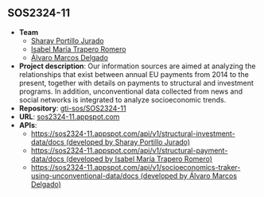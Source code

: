 ## SOS2324-11

- **Team**
  - [Sharay Portillo Jurado](https://github.com/Sharay07)
  - [Isabel María Trapero Romero](https://github.com/isabeltrapero)
  - [Álvaro Marcos Delgado](https://github.com/marketes03)
- **Project description**: Our information sources are aimed at analyzing the relationships that exist between annual EU payments from 2014 to the present, together with details on payments to structural and investment programs. In addition, unconventional data collected from news and social networks is integrated to analyze socioeconomic trends.
- **Repository**: [gti-sos/SOS2324-11](https://github.com/gti-sos/SOS2324-11)
- **URL**: [sos2324-11.appspot.com](https://sos2324-11.appspot.com)
- **APIs**:
  - [https://sos2324-11.appspot.com/api/v1/structural-investment-data/docs (developed by Sharay Portillo Jurado)](https://sos2324-11.appspot.com/api/v1/structural-investment-data/docs)
  - [https://sos2324-11.appspot.com/api/v1/structural-payment-data/docs (developed by Isabel María Trapero Romero)](https://sos2324-11.appspot.com/api/v1/structural-payment-data/docs)
  - [https://sos2324-11.appspot.com/api/v1/socioeconomics-traker-using-unconventional-data/docs (developed by Álvaro Marcos Delgado)](https://sos2324-11.appspot.com/api/v1/socioeconomics-traker-using-unconventional-data/docs)
